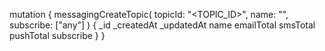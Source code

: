 mutation {
    messagingCreateTopic(
        topicId: "<TOPIC_ID>",
        name: "<NAME>",
        subscribe: ["any"]
    ) {
        _id
        _createdAt
        _updatedAt
        name
        emailTotal
        smsTotal
        pushTotal
        subscribe
    }
}
